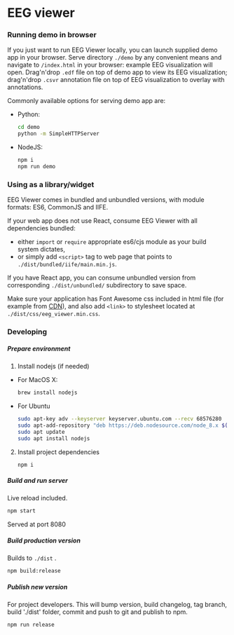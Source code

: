 # EEG viewer


### Running demo in browser

If you just want to run EEG Viewer locally, you can launch supplied demo app in your browser. Serve directory `./demo` by any convenient means and navigate to `/index.html` in your browser: example EEG visualization will open. Drag'n'drop `.edf` file on top of demo app to view its EEG visualization; drag'n'drop `.csvr` annotation file on top of EEG visualization to overlay with annotations.

Commonly available options for serving demo app are:
  - Python:
    ```sh
    cd demo
    python -m SimpleHTTPServer
    ```
  - NodeJS:
    ```sh
    npm i
    npm run demo
    ```


### Using as a library/widget

EEG Viewer comes in bundled and unbundled versions, with module formats: ES6, CommonJS and IIFE.

If your web app does not use React, consume EEG Viewer with all dependencies bundled: 
- either `import` or `require` appropriate es6/cjs module as your build system dictates, 
- or simply add `<script>` tag to web page that points to `./dist/bundled/iife/main.min.js`.

If you have React app, you can consume unbundled version from corresponding `./dist/unbundled/` subdirectory to save space.

Make sure your application has Font Awesome css included in html file (for example from [CDN](https://www.bootstrapcdn.com/fontawesome/)), and also add `<link>` to stylesheet located at `./dist/css/eeg_viewer.min.css`.

### Developing

##### Prepare environment

1. Install nodejs (if needed)
  - For MacOS X:
    ```sh
    brew install nodejs
    ```
  - For Ubuntu
    ```sh
    sudo apt-key adv --keyserver keyserver.ubuntu.com --recv 68576280
    sudo apt-add-repository "deb https://deb.nodesource.com/node_8.x $(lsb_release -sc) main"
    sudo apt update
    sudo apt install nodejs
    ```

2. Install project dependencies
    ```sh
    npm i
    ```

##### Build and run server

Live reload included.

```sh
npm start
```

Served at port 8080

##### Build production version

Builds to `./dist` .

```sh
npm build:release
```

##### Publish new version

For project developers. This will bump version, build changelog, tag branch, build './dist' folder, commit and push to git and publish to npm.

```sh
npm run release
```
